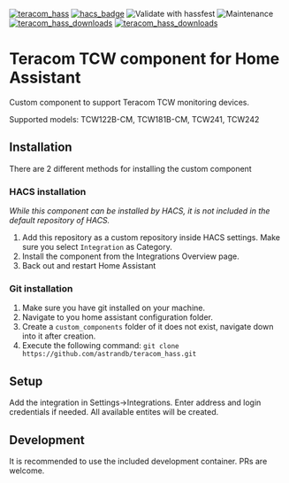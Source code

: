 [![teracom_hass](https://img.shields.io/github/v/release/astrandb/teracom_hass?include_prereleases)](https://github.com/astrandb/teracom_hass) [![hacs_badge](https://img.shields.io/badge/HACS-Custom-orange.svg)](https://github.com/hacs/integration) ![Validate with hassfest](https://github.com/astrandb/teracom_hass/workflows/Validate%20with%20hassfest/badge.svg) ![Maintenance](https://img.shields.io/maintenance/yes/2023.svg) [![teracom_hass_downloads](https://img.shields.io/github/downloads/astrandb/teracom_hass/total)](https://github.com/astrandb/teracom_hass) [![teracom_hass_downloads](https://img.shields.io/github/downloads/astrandb/teracom_hass/latest/total)](https://github.com/astrandb/teracom_hass)

# Teracom TCW component for Home Assistant

Custom component to support Teracom TCW monitoring devices.

Supported models: TCW122B-CM, TCW181B-CM, TCW241, TCW242

## Installation

There are 2 different methods for installing the custom component

### HACS installation

_While this component can be installed by HACS, it is not included in the default repository of HACS._

1. Add this repository as a custom repository inside HACS settings. Make sure you select `Integration` as Category.
2. Install the component from the Integrations Overview page.
3. Back out and restart Home Assistant

### Git installation

1. Make sure you have git installed on your machine.
2. Navigate to you home assistant configuration folder.
3. Create a `custom_components` folder of it does not exist, navigate down into it after creation.
4. Execute the following command: `git clone https://github.com/astrandb/teracom_hass.git`

## Setup

Add the integration in  Settings->Integrations. Enter address and login credentials if needed. All available entites will be created.

## Development

It is recommended to use the included development container. PRs are welcome.

